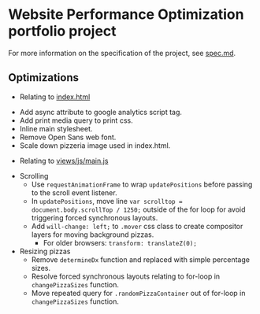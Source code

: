 # Website Performance Optimization portfolio project

For more information on the specification of the project, see [spec.md](spec.md).

## Optimizations

- Relating to [index.html](index.html)
 + Add async attribute to google analytics script tag.
 + Add print media query to print css.
 + Inline main stylesheet.
 + Remove Open Sans web font.
 + Scale down pizzeria image used in index.html.
- Relating to [views/js/main.js](views/js/main.js)
 + Scrolling
    - Use `requestAnimationFrame` to wrap `updatePositions` before passing to the scroll event listener.
    - In `updatePositions`, move line `var scrolltop = document.body.scrollTop / 1250;` outside
    of the for loop for avoid triggering forced synchronous layouts.
    - Add `will-change: left;` to `.mover` css class to create compositor layers for moving background pizzas.
        - For older browsers: `transform: translateZ(0);`
 + Resizing pizzas
    - Remove `determineDx` function and replaced with simple percentage sizes.
    - Resolve forced synchronous layouts relating to for-loop in `changePizzaSizes` function.
    - Move repeated query for `.randomPizzaContainer` out of for-loop in `changePizzaSizes` function.
